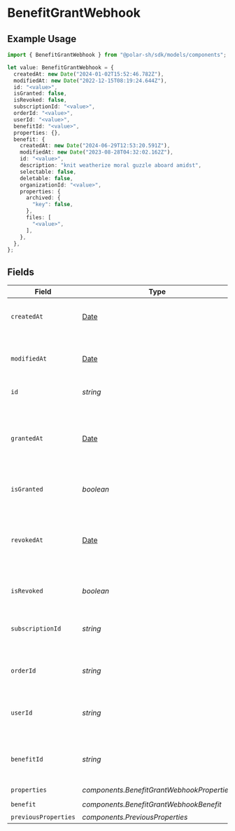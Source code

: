 # BenefitGrantWebhook

## Example Usage

```typescript
import { BenefitGrantWebhook } from "@polar-sh/sdk/models/components";

let value: BenefitGrantWebhook = {
  createdAt: new Date("2024-01-02T15:52:46.782Z"),
  modifiedAt: new Date("2022-12-15T08:19:24.644Z"),
  id: "<value>",
  isGranted: false,
  isRevoked: false,
  subscriptionId: "<value>",
  orderId: "<value>",
  userId: "<value>",
  benefitId: "<value>",
  properties: {},
  benefit: {
    createdAt: new Date("2024-06-29T12:53:20.591Z"),
    modifiedAt: new Date("2023-08-28T04:32:02.162Z"),
    id: "<value>",
    description: "knit weatherize moral guzzle aboard amidst",
    selectable: false,
    deletable: false,
    organizationId: "<value>",
    properties: {
      archived: {
        "key": false,
      },
      files: [
        "<value>",
      ],
    },
  },
};
```

## Fields

| Field                                                                                         | Type                                                                                          | Required                                                                                      | Description                                                                                   |
| --------------------------------------------------------------------------------------------- | --------------------------------------------------------------------------------------------- | --------------------------------------------------------------------------------------------- | --------------------------------------------------------------------------------------------- |
| `createdAt`                                                                                   | [Date](https://developer.mozilla.org/en-US/docs/Web/JavaScript/Reference/Global_Objects/Date) | :heavy_check_mark:                                                                            | Creation timestamp of the object.                                                             |
| `modifiedAt`                                                                                  | [Date](https://developer.mozilla.org/en-US/docs/Web/JavaScript/Reference/Global_Objects/Date) | :heavy_check_mark:                                                                            | Last modification timestamp of the object.                                                    |
| `id`                                                                                          | *string*                                                                                      | :heavy_check_mark:                                                                            | The ID of the grant.                                                                          |
| `grantedAt`                                                                                   | [Date](https://developer.mozilla.org/en-US/docs/Web/JavaScript/Reference/Global_Objects/Date) | :heavy_minus_sign:                                                                            | The timestamp when the benefit was granted. If `None`, the benefit is not granted.            |
| `isGranted`                                                                                   | *boolean*                                                                                     | :heavy_check_mark:                                                                            | Whether the benefit is granted.                                                               |
| `revokedAt`                                                                                   | [Date](https://developer.mozilla.org/en-US/docs/Web/JavaScript/Reference/Global_Objects/Date) | :heavy_minus_sign:                                                                            | The timestamp when the benefit was revoked. If `None`, the benefit is not revoked.            |
| `isRevoked`                                                                                   | *boolean*                                                                                     | :heavy_check_mark:                                                                            | Whether the benefit is revoked.                                                               |
| `subscriptionId`                                                                              | *string*                                                                                      | :heavy_check_mark:                                                                            | The ID of the subscription that granted this benefit.                                         |
| `orderId`                                                                                     | *string*                                                                                      | :heavy_check_mark:                                                                            | The ID of the order that granted this benefit.                                                |
| `userId`                                                                                      | *string*                                                                                      | :heavy_check_mark:                                                                            | The ID of the user concerned by this grant.                                                   |
| `benefitId`                                                                                   | *string*                                                                                      | :heavy_check_mark:                                                                            | The ID of the benefit concerned by this grant.                                                |
| `properties`                                                                                  | *components.BenefitGrantWebhookProperties*                                                    | :heavy_check_mark:                                                                            | N/A                                                                                           |
| `benefit`                                                                                     | *components.BenefitGrantWebhookBenefit*                                                       | :heavy_check_mark:                                                                            | N/A                                                                                           |
| `previousProperties`                                                                          | *components.PreviousProperties*                                                               | :heavy_minus_sign:                                                                            | N/A                                                                                           |